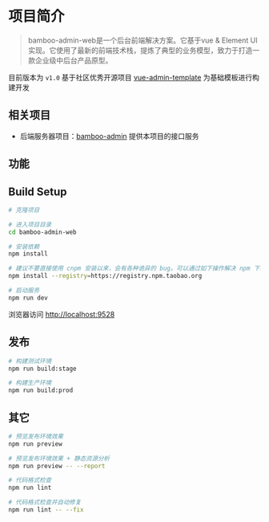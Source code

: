 # 项目简介

> bamboo-admin-web是一个后台前端解决方案。它基于vue & Element UI 实现。它使用了最新的前端技术栈，提炼了典型的业务模型，致力于打造一款企业级中后台产品原型。

目前版本为 `v1.0` 基于社区优秀开源项目 [vue-admin-template](https://github.com/PanJiaChen/vue-admin-template) 为基础模板进行构建开发

## 相关项目
- 后端服务器项目：[bamboo-admin](https://github.com/jiefangen/bamboo/tree/master/bamboo-admin) 提供本项目的接口服务

## 功能

## Build Setup

```bash
# 克隆项目

# 进入项目目录
cd bamboo-admin-web

# 安装依赖
npm install

# 建议不要直接使用 cnpm 安装以来，会有各种诡异的 bug。可以通过如下操作解决 npm 下载速度慢的问题
npm install --registry=https://registry.npm.taobao.org

# 启动服务
npm run dev
```

浏览器访问 [http://localhost:9528](http://localhost:9528)

## 发布

```bash
# 构建测试环境
npm run build:stage

# 构建生产环境
npm run build:prod
```

## 其它

```bash
# 预览发布环境效果
npm run preview

# 预览发布环境效果 + 静态资源分析
npm run preview -- --report

# 代码格式检查
npm run lint

# 代码格式检查并自动修复
npm run lint -- --fix
```



